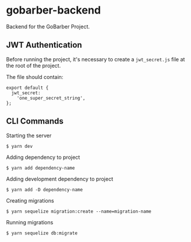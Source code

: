 # gobarber-backend

Backend for the GoBarber Project.

## JWT Authentication

Before running the project, it's necessary to create a `jwt_secret.js` file at the root of the project.

The file should contain:

```
export default {
  jwt_secret:
    'one_super_secret_string',
};
```

## CLI Commands

Starting the server

```
$ yarn dev
```
Adding dependency to project

```
$ yarn add dependency-name
```

Adding development dependency to project

```
$ yarn add -D dependency-name
```


Creating migrations

```
$ yarn sequelize migration:create --name=migration-name
```

Running migrations

```
$ yarn sequelize db:migrate
```
